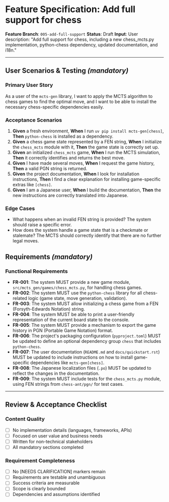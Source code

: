 # Feature Specification: Add full support for chess

**Feature Branch**: `005-add-full-support`
**Status**: Draft
**Input**: User description: "Add full support for chess, including a new chess_mcts.py implementation, python-chess dependency, updated documentation, and i18n."

---

## User Scenarios & Testing *(mandatory)*

### Primary User Story
As a user of the `mcts-gen` library, I want to apply the MCTS algorithm to chess games to find the optimal move, and I want to be able to install the necessary chess-specific dependencies easily.

### Acceptance Scenarios
1.  **Given** a fresh environment, **When** I run `uv pip install mcts-gen[chess]`, **Then** `python-chess` is installed as a dependency.
2.  **Given** a chess game state represented by a FEN string, **When** I initialize the `chess_mcts` module with it, **Then** the game state is correctly set up.
3.  **Given** an initialized `chess_mcts` game, **When** I run the MCTS simulation, **Then** it correctly identifies and returns the best move.
4.  **Given** I have made several moves, **When** I request the game history, **Then** a valid PGN string is returned.
5.  **Given** the project documentation, **When** I look for installation instructions, **Then** I find a clear explanation for installing game-specific extras like `[chess]`.
6.  **Given** I am a Japanese user, **When** I build the documentation, **Then** the new instructions are correctly translated into Japanese.

### Edge Cases
- What happens when an invalid FEN string is provided? The system should raise a specific error.
- How does the system handle a game state that is a checkmate or stalemate? The MCTS should correctly identify that there are no further legal moves.

## Requirements *(mandatory)*

### Functional Requirements
- **FR-001**: The system MUST provide a new game module, `src/mcts_gen/games/chess_mcts.py`, for handling chess games.
- **FR-002**: The system MUST use the `python-chess` library for all chess-related logic (game state, move generation, validation).
- **FR-003**: The system MUST allow initializing a chess game from a FEN (Forsyth-Edwards Notation) string.
- **FR-004**: The system MUST be able to print a user-friendly representation of the current board state to the console.
- **FR-005**: The system MUST provide a mechanism to export the game history in PGN (Portable Game Notation) format.
- **FR-006**: The project's packaging configuration (`pyproject.toml`) MUST be updated to define an optional dependency group `chess` that includes `python-chess`.
- **FR-007**: The user documentation (`README.md` and `docs/quickstart.rst`) MUST be updated to include instructions on how to install game-specific dependencies like `mcts-gen[chess]`.
- **FR-008**: The Japanese localization files (`.po`) MUST be updated to reflect the changes in the documentation.
- **FR-009**: The system MUST include tests for the `chess_mcts.py` module, using FEN strings from `chess-ant/pgn/` for test cases.

---

## Review & Acceptance Checklist

### Content Quality
- [ ] No implementation details (languages, frameworks, APIs)
- [ ] Focused on user value and business needs
- [ ] Written for non-technical stakeholders
- [ ] All mandatory sections completed

### Requirement Completeness
- [ ] No [NEEDS CLARIFICATION] markers remain
- [ ] Requirements are testable and unambiguous
- [ ] Success criteria are measurable
- [ ] Scope is clearly bounded
- [ ] Dependencies and assumptions identified